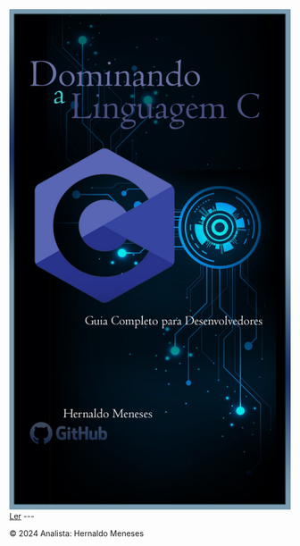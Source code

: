 <img src="Others/Capa-Book.jpg" alt="Exemplo de Imagem">
<a href="https://github.com/HernaldoMeneses/C/blob/main/Others/indice.md">Ler</a>
---

&copy; 2024 Analista: Hernaldo Meneses